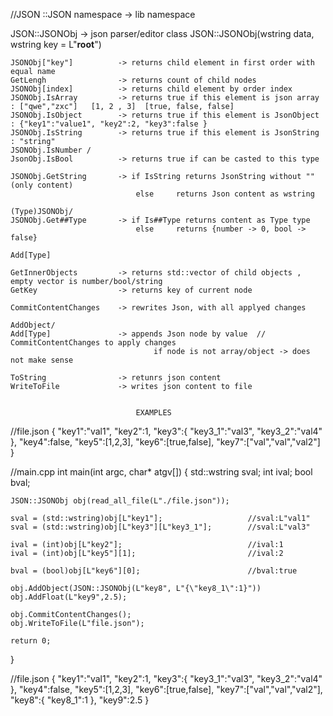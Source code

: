 //JSON
::JSON namespace -> lib namespace

JSON::JSONObj -> json parser/editor class
    JSON::JSONObj(wstring data, wstring key = L"__root__")

    JSONObj["key"]          -> returns child element in first order with equal name
    GetLengh                -> returns count of child nodes
    JSONObj[index]          -> returns child element by order index
    JSONObj.IsArray         -> returns true if this element is json array : ["qwe","zxc"]   [1, 2 , 3]  [true, false, false]
    JSONObj.IsObject        -> returns true if this element is JsonObject : {"key1":"value1", "key2":2, "key3":false }
    JSONObj.IsString        -> returns true if this element is JsonString : "string"
    JSONObj.IsNumber /
    JsonObj.IsBool          -> returns true if can be casted to this type

    JSONObj.GetString       -> if IsString returns JsonString without "" (only content)
                                else     returns Json content as wstring
    
    (Type)JSONObj/
    JSONObj.Get##Type       -> if Is##Type returns content as Type type
                                else     returns {number -> 0, bool -> false}
    
    Add[Type]

    GetInnerObjects         -> returns std::vector of child objects , empty vector is number/bool/string
    GetKey                  -> returns key of current node
    
    CommitContentChanges    -> rewrites Json, with all applyed changes

    AddObject/
    Add[Type]               -> appends Json node by value  // CommitContentChanges to apply changes
                                    if node is not array/object -> does not make sense
    
    ToString                -> retunrs json content 
    WriteToFile             -> writes json content to file

                                
                                EXAMPLES

//file.json
{
"key1":"val1",
"key2":1,
"key3":{
	"key3_1":"val3",
	"key3_2":"val4"
	},
"key4":false,
"key5":[1,2,3],
"key6":[true,false],
"key7":["val","val","val2"]
}

//main.cpp
int main(int argc, char* atgv[])
{
    std::wstring sval;
    int ival;
    bool bval;

    JSON::JSONObj obj(read_all_file(L"./file.json"));

    sval = (std::wstring)obj[L"key1"];                   //sval:L"val1"
    sval = (std::wstring)obj[L"key3"][L"key3_1"];        //sval:L"val3"
    
    ival = (int)obj[L"key2"];                            //ival:1
    ival = (int)obj[L"key5"][1];                         //ival:2

    bval = (bool)obj[L"key6"][0];                        //bval:true

    obj.AddObject(JSON::JSONObj(L"key8", L"{\"key8_1\":1}"))
    obj.AddFloat(L"key9",2.5);

    obj.CommitContentChanges();
    obj.WriteToFile(L"file.json");

    return 0;
}

//file.json
{
"key1":"val1",
"key2":1,
"key3":{
	"key3_1":"val3",
	"key3_2":"val4"
	},
"key4":false,
"key5":[1,2,3],
"key6":[true,false],
"key7":["val","val","val2"],
"key8":{
    "key8_1":1
},
"key9":2.5
}

